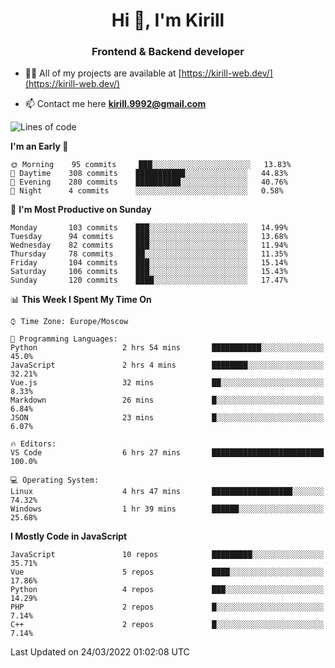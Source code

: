 <h1 align="center">Hi 👋, I'm Kirill</h1>
<h3 align="center">Frontend & Backend developer</h3>

- 👨‍💻 All of my projects are available at [https://kirill-web.dev/](https://kirill-web.dev/)

- 📫 Contact me here **kirill.9992@gmail.com**











<!--START_SECTION:waka-->
![Lines of code](https://img.shields.io/badge/From%20Hello%20World%20I%27ve%20Written-473%20Thousand%20lines%20of%20code-blue)

**I'm an Early 🐤** 

```text
🌞 Morning    95 commits     ███░░░░░░░░░░░░░░░░░░░░░░   13.83% 
🌆 Daytime    308 commits    ███████████░░░░░░░░░░░░░░   44.83% 
🌃 Evening    280 commits    ██████████░░░░░░░░░░░░░░░   40.76% 
🌙 Night      4 commits      ░░░░░░░░░░░░░░░░░░░░░░░░░   0.58%

```
📅 **I'm Most Productive on Sunday** 

```text
Monday       103 commits    ███░░░░░░░░░░░░░░░░░░░░░░   14.99% 
Tuesday      94 commits     ███░░░░░░░░░░░░░░░░░░░░░░   13.68% 
Wednesday    82 commits     ███░░░░░░░░░░░░░░░░░░░░░░   11.94% 
Thursday     78 commits     ██░░░░░░░░░░░░░░░░░░░░░░░   11.35% 
Friday       104 commits    ███░░░░░░░░░░░░░░░░░░░░░░   15.14% 
Saturday     106 commits    ███░░░░░░░░░░░░░░░░░░░░░░   15.43% 
Sunday       120 commits    ████░░░░░░░░░░░░░░░░░░░░░   17.47%

```


📊 **This Week I Spent My Time On** 

```text
⌚︎ Time Zone: Europe/Moscow

💬 Programming Languages: 
Python                   2 hrs 54 mins       ███████████░░░░░░░░░░░░░░   45.0% 
JavaScript               2 hrs 4 mins        ████████░░░░░░░░░░░░░░░░░   32.21% 
Vue.js                   32 mins             ██░░░░░░░░░░░░░░░░░░░░░░░   8.33% 
Markdown                 26 mins             █░░░░░░░░░░░░░░░░░░░░░░░░   6.84% 
JSON                     23 mins             █░░░░░░░░░░░░░░░░░░░░░░░░   6.07%

🔥 Editors: 
VS Code                  6 hrs 27 mins       █████████████████████████   100.0%

💻 Operating System: 
Linux                    4 hrs 47 mins       ██████████████████░░░░░░░   74.32% 
Windows                  1 hr 39 mins        ██████░░░░░░░░░░░░░░░░░░░   25.68%

```

**I Mostly Code in JavaScript** 

```text
JavaScript               10 repos            █████████░░░░░░░░░░░░░░░░   35.71% 
Vue                      5 repos             ████░░░░░░░░░░░░░░░░░░░░░   17.86% 
Python                   4 repos             ███░░░░░░░░░░░░░░░░░░░░░░   14.29% 
PHP                      2 repos             █░░░░░░░░░░░░░░░░░░░░░░░░   7.14% 
C++                      2 repos             █░░░░░░░░░░░░░░░░░░░░░░░░   7.14%

```



 Last Updated on 24/03/2022 01:02:08 UTC
<!--END_SECTION:waka-->
